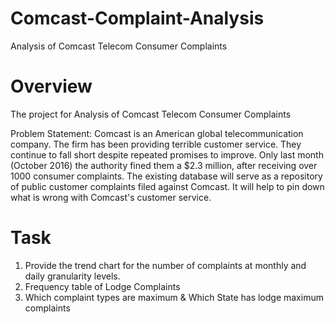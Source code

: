 # Comcast-Complaint-Analysis
Analysis of Comcast Telecom Consumer Complaints
# Overview
The project for Analysis of Comcast Telecom Consumer Complaints

Problem Statement: 
Comcast is an American global telecommunication company. The firm has been providing terrible customer service. They continue to fall short despite repeated promises to improve. Only last month (October 2016) the authority fined them a $2.3 million, after receiving over 1000 consumer complaints. The existing database will serve as a repository of public customer complaints filed against Comcast. It will help to pin down what is wrong with Comcast's customer service.
# Task
1. Provide the trend chart for the number of complaints at monthly and daily granularity levels.
2. Frequency table of Lodge Complaints
3. Which complaint types are maximum & Which State has lodge maximum complaints
